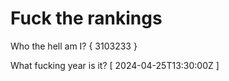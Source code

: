 # Fuck the rankings

Who the hell am I?
{ 3103233 }

What fucking year is it?
[ 2024-04-25T13:30:00Z ]
